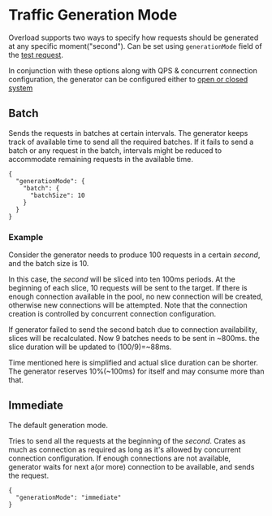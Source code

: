 # Traffic Generation Mode

Overload supports two ways to specify how requests should be generated at any specific moment("second").
Can be set using `generationMode` field of the [test request](types/request.md).

In conjunction with these options along with QPS & concurrent connection configuration, the
generator can be configured either to [open or closed system](https://kilthub.cmu.edu/articles/journal_contribution/Open_Versus_Closed_A_Cautionary_Tale/6608078)

## Batch
Sends the requests in batches at certain intervals. The generator keeps track of available time
to send all the required batches. If it fails to send a batch or any request in the batch,
intervals might be reduced to accommodate remaining requests in the available time.

```json5
{
  "generationMode": {
    "batch": {
      "batchSize": 10
    }
  }
}
```

### Example
Consider the generator needs to produce 100 requests in a certain *second*, and the batch size
is 10.

In this case, the *second* will be sliced into ten 100ms periods. At the beginning of each slice,
10 requests will be sent to the target. If there is enough connection available in the pool, no
new connection will be created, otherwise new connections will be attempted. Note that the
connection creation is controlled by concurrent connection configuration.

If generator failed to send the second batch due to connection availability, slices will be
recalculated. Now 9 batches needs to be sent in ~800ms. the slice duration will be updated to
(100/9)=~88ms.

Time mentioned here is simplified and actual slice duration can be shorter. The generator
reserves 10%(~100ms) for itself and may consume more than that.

## Immediate
The default generation mode.

Tries to send all the requests at the beginning of the *second*. Crates as much as connection as
required as long as it's allowed by concurrent connection configuration. If enough connections
are not available, generator waits for next a(or more) connection to be available, and sends the
request.

```json5
{
  "generationMode": "immediate"
}
```